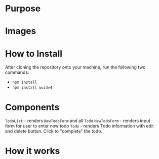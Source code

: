 # Purpose


# Images


# How to Install
After cloning the repository onto your machine, run the following two commands:
- `npm install`
- `npm install uuidv4`

# Components
`TodoList` - renders `NewTodoForm` and all `Todo`
`NewTodoForm` - renders input form for user to enter new todo
`Todo` - renders Todo information with edit and delete button. Click to "complete" the todo.

# How it works





